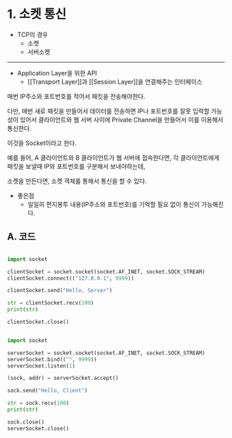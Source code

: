 # 1. 소켓 통신

- TCP의 경우
	- 소켓
	- 서버소켓

---

- Application Layer을 위한 API
	- [[Transport Layer]]과 [[Session Layer]]을 연결해주는 인터페이스

매번 IP주소와 포트번호를 적어서 패킷을 전송해야한다.

다만, 매번 새로 패킷을 만들어서 데이터를 전송하면 IP나 포트번호를 잘못 입력할 가능성이 있어서 클라이언트와 웹 서버 사이에 Private Channel을 만들어서 이를 이용해서 통신한다.

이것을 Socket이라고 한다.

예를 들어, A 클라이언트와 B 클라이언트가 웹 서버에 접속한다면, 각 클라이언트에게 패킷을 보낼때 IP와 포트번호를 구분해서 보내야하는데, 

소켓을 만든다면, 소켓 객체를 통해서 통신을 할 수 있다.

- 좋은점
	- 일일히 편지봉투 내용(IP주소와 포트번호)를 기억할 필요 없이 통신이 가능해진다.

## A. 코드

```python

import socket

clientSocket = socket.socket(socket.AF_INET, socket.SOCK_STREAM)
clientSocket.connect(("127.0.0.1", 9999))

clientSocket.send("Hello, Server")

str = clientSocket.recv(100)
print(str)

clientSocket.close()

```

```python

import socket

serverSocket = socket.socket(socket.AF_INET, socket.SOCK_STREAM)
serverSocket.bind(("", 9999))
serverSocket.listen(1)

(sock, addr) = serverSocket.accept()

sock.send("Hello, Client")

str = sock.recv(100)
print(str)

sock.close()
serverSocket.close()

```
